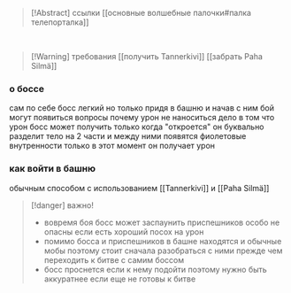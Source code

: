>[!Abstract] ссылки
>[[основные волшебные палочки#палка телепорталка]]

<br>

>[!Warning] требования
>[[получить Tannerkivi]]
>[[забрать Paha Silmä]]

### о боссе
сам по себе босс легкий но только придя в башню и начав с ним бой могут появиться вопросы почему урон не наноситься
дело в том что урон босс может получить только когда "откроется" он буквально разделит тело на 2 части и между ними появятся фиолетовые внутренности
только в этот момент он получает урон

### как войти в башню
обычным способом с использованием [[Tannerkivi]] и [[Paha Silmä]]

>[!danger] важно!
> - вовремя боя босс может заспаунить приспешников 
> особо не опасны если есть хороший посох на урон 
> - помимо босса и приспешников в башне находятся и обычные мобы поэтому стоит сначала разобраться с ними прежде чем переходить к битве с самим боссом 
> - босс проснется если к нему подойти поэтому нужно быть аккуратнее если еще не готовы к битве 
